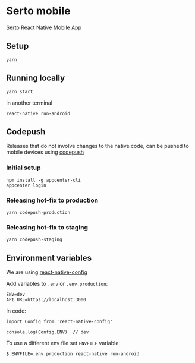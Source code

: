 # Serto mobile

Serto React Native Mobile App

## Setup

```
yarn
```

## Running locally

```
yarn start
```

in another terminal

```
react-native run-android
```

## Codepush

Releases that do not involve changes to the native code, can be pushed to mobile devices using [codepush](https://docs.microsoft.com/en-us/appcenter/distribution/codepush/)

### Initial setup

```
npm install -g appcenter-cli
appcenter login
```

### Releasing hot-fix to production

```
yarn codepush-production
```

### Releasing hot-fix to staging

```
yarn codepush-staging
```

## Environment variables

We are using [react-native-config](https://github.com/luggit/react-native-config)

Add variables to `.env` or `.env.production`:

```
ENV=dev
API_URL=https://localhost:3000
```

In code:

```
import Config from 'react-native-config'

console.log(Config.ENV)  // dev
```

To use a different env file set `ENVFILE` variable:

```
$ ENVFILE=.env.production react-native run-android
```
